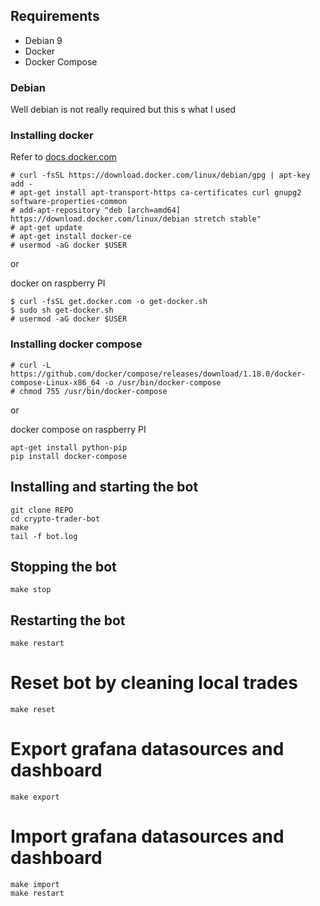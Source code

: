 ## Requirements

- Debian 9
- Docker
- Docker Compose

### Debian

Well debian is not really required but this s what I used

### Installing docker

Refer to [docs.docker.com](https://docs.docker.com)

```shell
# curl -fsSL https://download.docker.com/linux/debian/gpg | apt-key add -
# apt-get install apt-transport-https ca-certificates curl gnupg2 software-properties-common
# add-apt-repository "deb [arch=amd64] https://download.docker.com/linux/debian stretch stable"
# apt-get update
# apt-get install docker-ce
# usermod -aG docker $USER
```

or

docker on raspberry PI

```shell
$ curl -fsSL get.docker.com -o get-docker.sh
$ sudo sh get-docker.sh
# usermod -aG docker $USER
```


### Installing docker compose

```shell
# curl -L https://github.com/docker/compose/releases/download/1.18.0/docker-compose-Linux-x86_64 -o /usr/bin/docker-compose
# chmod 755 /usr/bin/docker-compose
```

or

docker compose on raspberry PI

```shell
apt-get install python-pip
pip install docker-compose
```

## Installing and starting the bot

```shell
git clone REPO
cd crypto-trader-bot
make
tail -f bot.log
```

## Stopping the bot

```shell
make stop
```

## Restarting the bot

```shell
make restart
```

# Reset bot by cleaning local trades 
```shell
make reset
```

# Export grafana datasources and dashboard
```shell
make export
```

# Import grafana datasources and dashboard
```shell
make import
make restart
```
